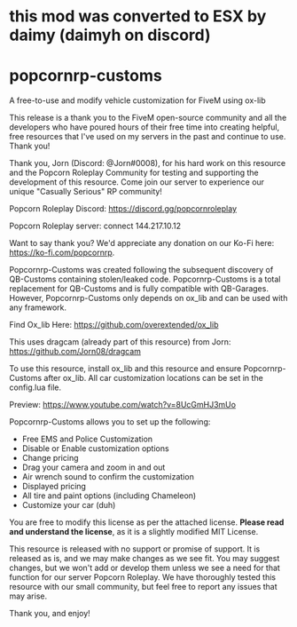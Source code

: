 # this mod was converted to ESX by daimy (daimyh on discord)

# popcornrp-customs
A free-to-use and modify vehicle customization for FiveM using ox-lib

This release is a thank you to the FiveM open-source community and all the developers who have poured hours of their free time into creating helpful, free resources that I've used on my servers in the past and continue to use. Thank you!

Thank you, Jorn (Discord: @Jorn#0008), for his hard work on this resource and the Popcorn Roleplay Community for testing and supporting the development of this resource. Come join our server to experience our unique "Casually Serious" RP community!

Popcorn Roleplay Discord: https://discord.gg/popcornroleplay

Popcorn Roleplay server: connect 144.217.10.12

Want to say thank you? We'd appreciate any donation on our Ko-Fi here: https://ko-fi.com/popcornrp.

Popcornrp-Customs was created following the subsequent discovery of QB-Customs containing stolen/leaked code. Popcornrp-Customs is a total replacement for QB-Customs and is fully compatible with QB-Garages. However, Popcornrp-Customs only depends on ox_lib and can be used with any framework.

Find Ox_lib Here: https://github.com/overextended/ox_lib

This uses dragcam (already part of this resource) from Jorn:  https://github.com/Jorn08/dragcam

To use this resource, install ox_lib and this resource and ensure Popcornrp-Customs after ox_lib. All car customization locations can be set in the config.lua file.

Preview: https://www.youtube.com/watch?v=8UcGmHJ3mUo

Popcornrp-Customs allows you to set up the following:

- Free EMS and Police Customization
- Disable or Enable customization options
- Change pricing
- Drag your camera and zoom in and out
- Air wrench sound to confirm the customization
- Displayed pricing
- All tire and paint options (including Chameleon)
- Customize your car (duh)

You are free to modify this license as per the attached license. **Please read and understand the license**, as it is a slightly modified MIT License.

This resource is released with no support or promise of support. It is released as is, and we may make changes as we see fit. You may suggest changes, but we won't add or develop them unless we see a need for that function for our server Popcorn Roleplay. We have thoroughly tested this resource with our small community, but feel free to report any issues that may arise.

Thank you, and enjoy!
